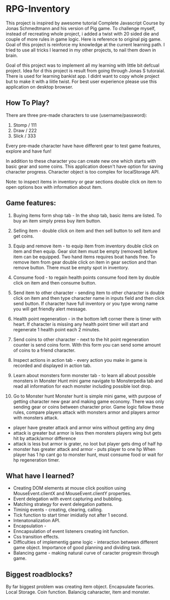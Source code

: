 # RPG-Inventory

This project is inspired by awesome tutorial Complete Javascript Course by Jonas Schmedtmann and his version of Pig game. To challenge myself, instead of recreating whole project, i added a twist with 20 sided die and couple of more rules in game logic. Here is reference to original pig game. Goal of this project is reinforce my knowledge at the current learning path. I tried to use all tricks I learned in my other projects, to nail them down in brain.

Goal of this project was to implement all my learning with little bit defcual project. Idea for d this project is result from going through Jonas S tutoraial.
There is used for learning bankist app. I didnt want to copy whole project but to make it with a liitle twist.
For best user experience please use this application on desktop browser.

## How To Play?

There are three pre-made characters to use (username/password):

1. Stomp / 111
2. Draw / 222
3. Slick / 333

Every pre-made character have have different gear to test game features, explore and have fun!

In addition to these character you can create new one which starts with basic gear and some coins. This application doesn't have option for saving character progress. Character object is too complex for localStorage API.

Note: to inspect items in inventory or gear sections double click on item to open options box with information about item.

## Game features:

1. Buying items form shop tab - In the shop tab, basic items are listed. To buy an item simply press buy item button.

2. Selling item - double click on item and then sell button to sell item and get coins.

3. Equip and remove item - to equip item from inventory double click on item and then equip. Gear slot item must be empty (removed) before item can be equipped. Two hand items requires boat hands free. To remove item from gear double click on item in gear section and than remove button. There must be empty spot in inventory.

4. Consume food - to regain health points consume food item by double click on item and then consume button.

5. Send item to other character - sending item to other character is double click on item and then type character name in inputs field and then click send button. If character have full inventory or you type wrong name you will get friendly alert message.
6. Health point regeneration - in the bottom left corner there is timer with heart. If character is missing any health point timer will start and regenerate 1 health point each 2 minutes.

7. Send coins to other character - next to the hit point regeneration counter is send coins form. With this form you can send some amount of coins to a friend character.

8. Inspect actions in action tab - every action you make in game is recorded and displayed in action tab.

9. Learn about monsters form monster tab - to learn all about possible monsters in Monster Hunt mini game navigate to Monsterpedia tab and read all information for each monster including possible loot drop.

10. Go to Monster hunt
    Monster hunt is simple mini game, with purpose of getting character new gear and making game economy. There was only sending gear or coins between character prior.
    Game logic fallow these rules, compare players attack with monsters armor and players armor with monsters attack.

- player have greater attack and armor wins without getting any dmg
- attack is greater but armor is less then monsters players wing but gets hit by attack/armor difference
- attack is less but armor is grater, no loot but player gets dmg of half hp
- monster has greater attack and armor - puts player to one hp
  When player has 1 hp cant go to monster hunt, must consume food or wait for hp regeneration timer.

## What have I learned?

- Creating DOM elements at mouse click position using MouseEvent.clientX and MouseEvent.clientY properties.
- Event delegation with event capturing and bubbling.
- Matching strategy for event delegation pattens.
- Timinig events - creating, clearing, calling.
- Tick function to start timer imidiatly not after 1 second.
- Intenatonalization API.
- Encapsulation -
- Enncapsulation of event listeners creating init function.
- Css transition effects.
- Difficulties of implementig game logic - interaction between different game object. Importance of good planning and dividing task.
- Balancing game - making natural curve of caracter progresin through game.

## Biggest roadblocks?

By far biggest problem was creating item object.
Encapsulate facories.
Local Storage.
Coin function.
Balancig caharacter, item and monster.
